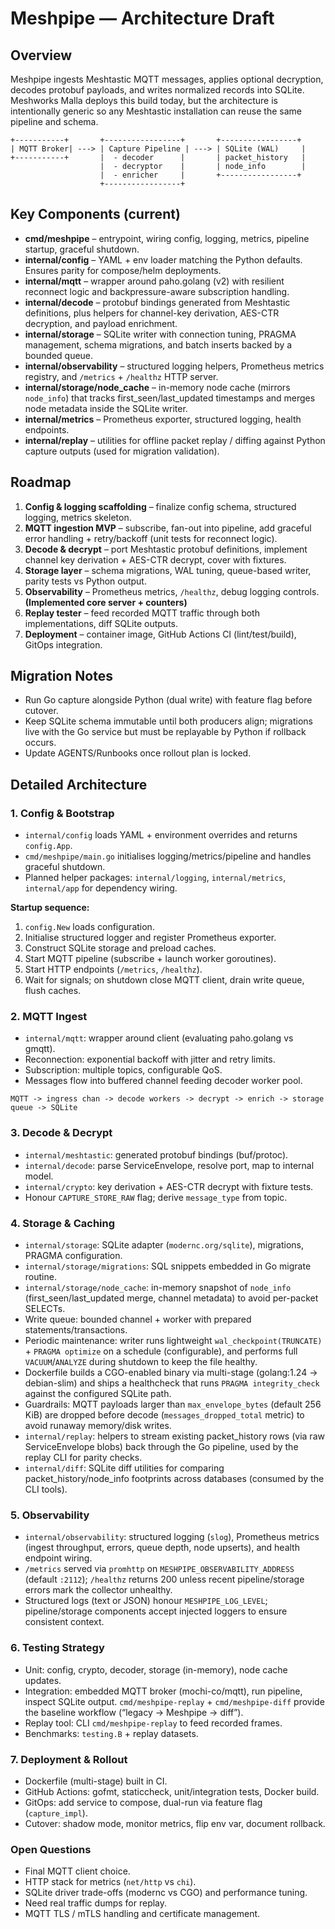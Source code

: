 # Meshpipe — Architecture Draft

## Overview
Meshpipe ingests Meshtastic MQTT messages, applies optional decryption, decodes protobuf payloads, and writes normalized records into SQLite. Meshworks Malla deploys this build today, but the architecture is intentionally generic so any Meshtastic installation can reuse the same pipeline and schema.

```
+-----------+       +-----------------+       +-----------------+
| MQTT Broker| ---> | Capture Pipeline | ---> | SQLite (WAL)     |
+-----------+       |  - decoder      |       | packet_history   |
                    |  - decryptor    |       | node_info        |
                    |  - enricher     |       +-----------------+
                    +-----------------+
```

## Key Components (current)
- **cmd/meshpipe** – entrypoint, wiring config, logging, metrics, pipeline startup, graceful shutdown.
- **internal/config** – YAML + env loader matching the Python defaults. Ensures parity for compose/helm deployments.
- **internal/mqtt** – wrapper around paho.golang (v2) with resilient reconnect logic and backpressure-aware subscription handling.
- **internal/decode** – protobuf bindings generated from Meshtastic definitions, plus helpers for channel-key derivation, AES-CTR decryption, and payload enrichment.
- **internal/storage** – SQLite writer with connection tuning, PRAGMA management, schema migrations, and batch inserts backed by a bounded queue.
- **internal/observability** – structured logging helpers, Prometheus metrics registry, and `/metrics` + `/healthz` HTTP server.
- **internal/storage/node_cache** – in-memory node cache (mirrors `node_info`) that tracks first_seen/last_updated timestamps and merges node metadata inside the SQLite writer.
- **internal/metrics** – Prometheus exporter, structured logging, health endpoints.
- **internal/replay** – utilities for offline packet replay / diffing against Python capture outputs (used for migration validation).

## Roadmap
1. **Config & logging scaffolding** – finalize config schema, structured logging, metrics skeleton.
2. **MQTT ingestion MVP** – subscribe, fan-out into pipeline, add graceful error handling + retry/backoff (unit tests for reconnect logic).
3. **Decode & decrypt** – port Meshtastic protobuf definitions, implement channel key derivation + AES-CTR decrypt, cover with fixtures.
4. **Storage layer** – schema migrations, WAL tuning, queue-based writer, parity tests vs Python output.
5. **Observability** – Prometheus metrics, `/healthz`, debug logging controls. **(Implemented core server + counters)**
6. **Replay tester** – feed recorded MQTT traffic through both implementations, diff SQLite outputs.
7. **Deployment** – container image, GitHub Actions CI (lint/test/build), GitOps integration.

## Migration Notes
- Run Go capture alongside Python (dual write) with feature flag before cutover.
- Keep SQLite schema immutable until both producers align; migrations live with the Go service but must be replayable by Python if rollback occurs.
- Update AGENTS/Runbooks once rollout plan is locked.

## Detailed Architecture

### 1. Config & Bootstrap
- `internal/config` loads YAML + environment overrides and returns `config.App`.
- `cmd/meshpipe/main.go` initialises logging/metrics/pipeline and handles graceful shutdown.
- Planned helper packages: `internal/logging`, `internal/metrics`, `internal/app` for dependency wiring.

**Startup sequence:**
1. `config.New` loads configuration.
2. Initialise structured logger and register Prometheus exporter.
3. Construct SQLite storage and preload caches.
4. Start MQTT pipeline (subscribe + launch worker goroutines).
5. Start HTTP endpoints (`/metrics`, `/healthz`).
6. Wait for signals; on shutdown close MQTT client, drain write queue, flush caches.

### 2. MQTT Ingest
- `internal/mqtt`: wrapper around client (evaluating paho.golang vs gmqtt).
- Reconnection: exponential backoff with jitter and retry limits.
- Subscription: multiple topics, configurable QoS.
- Messages flow into buffered channel feeding decoder worker pool.

```
MQTT -> ingress chan -> decode workers -> decrypt -> enrich -> storage queue -> SQLite
```

### 3. Decode & Decrypt
- `internal/meshtastic`: generated protobuf bindings (buf/protoc).
- `internal/decode`: parse ServiceEnvelope, resolve port, map to internal model.
- `internal/crypto`: key derivation + AES-CTR decrypt with fixture tests.
- Honour `CAPTURE_STORE_RAW` flag; derive `message_type` from topic.

### 4. Storage & Caching
- `internal/storage`: SQLite adapter (`modernc.org/sqlite`), migrations, PRAGMA configuration.
- `internal/storage/migrations`: SQL snippets embedded in Go migrate routine.
- `internal/storage/node_cache`: in-memory snapshot of `node_info` (first_seen/last_updated merge, channel metadata) to avoid per-packet SELECTs.
- Write queue: bounded channel + worker with prepared statements/transactions.
- Periodic maintenance: writer runs lightweight `wal_checkpoint(TRUNCATE)` + `PRAGMA optimize` on a schedule (configurable), and performs full `VACUUM`/`ANALYZE` during shutdown to keep the file healthy.
- Dockerfile builds a CGO-enabled binary via multi-stage (golang:1.24 → debian-slim) and ships a healthcheck that runs `PRAGMA integrity_check` against the configured SQLite path.
- Guardrails: MQTT payloads larger than `max_envelope_bytes` (default 256 KiB) are dropped before decode (`messages_dropped_total` metric) to avoid runaway memory/disk writes.
- `internal/replay`: helpers to stream existing packet_history rows (via raw ServiceEnvelope blobs) back through the Go pipeline, used by the replay CLI for parity checks.
- `internal/diff`: SQLite diff utilities for comparing packet_history/node_info footprints across databases (consumed by the CLI tools).

### 5. Observability
- `internal/observability`: structured logging (`slog`), Prometheus metrics (ingest throughput, errors, queue depth, node upserts), and health endpoint wiring.
- `/metrics` served via `promhttp` on `MESHPIPE_OBSERVABILITY_ADDRESS` (default `:2112`); `/healthz` returns 200 unless recent pipeline/storage errors mark the collector unhealthy.
- Structured logs (text or JSON) honour `MESHPIPE_LOG_LEVEL`; pipeline/storage components accept injected loggers to ensure consistent context.

### 6. Testing Strategy
- Unit: config, crypto, decoder, storage (in-memory), node cache updates.
- Integration: embedded MQTT broker (mochi-co/mqtt), run pipeline, inspect SQLite output. `cmd/meshpipe-replay` + `cmd/meshpipe-diff` provide the baseline workflow (“legacy → Meshpipe → diff”).
- Replay tool: CLI `cmd/meshpipe-replay` to feed recorded frames.
- Benchmarks: `testing.B` + replay datasets.

### 7. Deployment & Rollout
- Dockerfile (multi-stage) built in CI.
- GitHub Actions: gofmt, staticcheck, unit/integration tests, Docker build.
- GitOps: add service to compose, dual-run via feature flag (`capture_impl`).
- Cutover: shadow mode, monitor metrics, flip env var, document rollback.

### Open Questions
- Final MQTT client choice.
- HTTP stack for metrics (`net/http` vs `chi`).
- SQLite driver trade-offs (modernc vs CGO) and performance tuning.
- Need real traffic dumps for replay.
- MQTT TLS / mTLS handling and certificate management.
